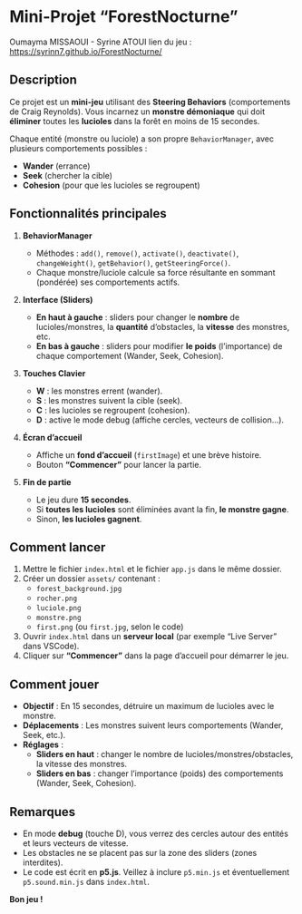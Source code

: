 # Mini-Projet “ForestNocturne”
Oumayma MISSAOUI -
Syrine ATOUI
lien du jeu : https://syrinn7.github.io/ForestNocturne/
## Description
Ce projet est un **mini-jeu** utilisant des **Steering Behaviors** (comportements de Craig Reynolds). Vous incarnez un **monstre démoniaque** qui doit **éliminer** toutes les **lucioles** dans la forêt en moins de 15 secondes.

Chaque entité (monstre ou luciole) a son propre `BehaviorManager`, avec plusieurs comportements possibles :

- **Wander** (errance)  
- **Seek** (chercher la cible)  
- **Cohesion** (pour que les lucioles se regroupent)

## Fonctionnalités principales
1. **BehaviorManager**  
   - Méthodes : `add()`, `remove()`, `activate()`, `deactivate()`, `changeWeight()`, `getBehavior()`, `getSteeringForce()`.  
   - Chaque monstre/luciole calcule sa force résultante en sommant (pondérée) ses comportements actifs.

2. **Interface (Sliders)**  
   - **En haut à gauche** : sliders pour changer le **nombre** de lucioles/monstres, la **quantité** d’obstacles, la **vitesse** des monstres, etc.  
   - **En bas à gauche** : sliders pour modifier **le poids** (l’importance) de chaque comportement (Wander, Seek, Cohesion).

3. **Touches Clavier**  
   - **W** : les monstres errent (wander).  
   - **S** : les monstres suivent la cible (seek).  
   - **C** : les lucioles se regroupent (cohesion).  
   - **D** : active le mode debug (affiche cercles, vecteurs de collision…).

4. **Écran d’accueil**  
   - Affiche un **fond d’accueil** (`firstImage`) et une brève histoire.  
   - Bouton **“Commencer”** pour lancer la partie.

5. **Fin de partie**  
   - Le jeu dure **15 secondes**.  
   - Si **toutes les lucioles** sont éliminées avant la fin, **le monstre gagne**.  
   - Sinon, **les lucioles gagnent**.

## Comment lancer
1. Mettre le fichier `index.html` et le fichier `app.js` dans le même dossier.  
2. Créer un dossier `assets/` contenant :
   - `forest_background.jpg`  
   - `rocher.png`  
   - `luciole.png`  
   - `monstre.png`  
   - `first.png` (ou `first.jpg`, selon le code)  
3. Ouvrir `index.html` dans un **serveur local** (par exemple “Live Server” dans VSCode).  
4. Cliquer sur **“Commencer”** dans la page d’accueil pour démarrer le jeu.

## Comment jouer
- **Objectif** : En 15 secondes, détruire un maximum de lucioles avec le monstre.  
- **Déplacements** : Les monstres suivent leurs comportements (Wander, Seek, etc.).  
- **Réglages** :
  - **Sliders en haut** : changer le nombre de lucioles/monstres/obstacles, la vitesse des monstres.  
  - **Sliders en bas** : changer l’importance (poids) des comportements (Wander, Seek, Cohesion).

## Remarques
- En mode **debug** (touche D), vous verrez des cercles autour des entités et leurs vecteurs de vitesse.  
- Les obstacles ne se placent pas sur la zone des sliders (zones interdites).  
- Le code est écrit en **p5.js**. Veillez à inclure `p5.min.js` et éventuellement `p5.sound.min.js` dans `index.html`.

**Bon jeu !**
